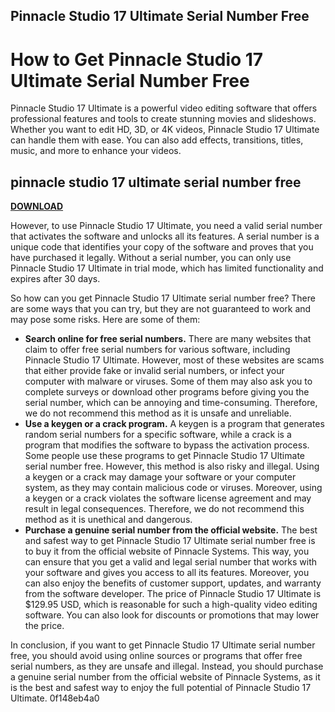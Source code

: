 ## Pinnacle Studio 17 Ultimate Serial Number Free

  
# How to Get Pinnacle Studio 17 Ultimate Serial Number Free
 
Pinnacle Studio 17 Ultimate is a powerful video editing software that offers professional features and tools to create stunning movies and slideshows. Whether you want to edit HD, 3D, or 4K videos, Pinnacle Studio 17 Ultimate can handle them with ease. You can also add effects, transitions, titles, music, and more to enhance your videos.
 
## pinnacle studio 17 ultimate serial number free


[**DOWNLOAD**](https://www.google.com/url?q=https%3A%2F%2Fcinurl.com%2F2tK8kq&sa=D&sntz=1&usg=AOvVaw19U93KxQqbkJqAKjCb4Gp5)

 
However, to use Pinnacle Studio 17 Ultimate, you need a valid serial number that activates the software and unlocks all its features. A serial number is a unique code that identifies your copy of the software and proves that you have purchased it legally. Without a serial number, you can only use Pinnacle Studio 17 Ultimate in trial mode, which has limited functionality and expires after 30 days.
 
So how can you get Pinnacle Studio 17 Ultimate serial number free? There are some ways that you can try, but they are not guaranteed to work and may pose some risks. Here are some of them:
 
- **Search online for free serial numbers.** There are many websites that claim to offer free serial numbers for various software, including Pinnacle Studio 17 Ultimate. However, most of these websites are scams that either provide fake or invalid serial numbers, or infect your computer with malware or viruses. Some of them may also ask you to complete surveys or download other programs before giving you the serial number, which can be annoying and time-consuming. Therefore, we do not recommend this method as it is unsafe and unreliable.
- **Use a keygen or a crack program.** A keygen is a program that generates random serial numbers for a specific software, while a crack is a program that modifies the software to bypass the activation process. Some people use these programs to get Pinnacle Studio 17 Ultimate serial number free. However, this method is also risky and illegal. Using a keygen or a crack may damage your software or your computer system, as they may contain malicious code or viruses. Moreover, using a keygen or a crack violates the software license agreement and may result in legal consequences. Therefore, we do not recommend this method as it is unethical and dangerous.
- **Purchase a genuine serial number from the official website.** The best and safest way to get Pinnacle Studio 17 Ultimate serial number free is to buy it from the official website of Pinnacle Systems. This way, you can ensure that you get a valid and legal serial number that works with your software and gives you access to all its features. Moreover, you can also enjoy the benefits of customer support, updates, and warranty from the software developer. The price of Pinnacle Studio 17 Ultimate is $129.95 USD, which is reasonable for such a high-quality video editing software. You can also look for discounts or promotions that may lower the price.

In conclusion, if you want to get Pinnacle Studio 17 Ultimate serial number free, you should avoid using online sources or programs that offer free serial numbers, as they are unsafe and illegal. Instead, you should purchase a genuine serial number from the official website of Pinnacle Systems, as it is the best and safest way to enjoy the full potential of Pinnacle Studio 17 Ultimate.
 0f148eb4a0
